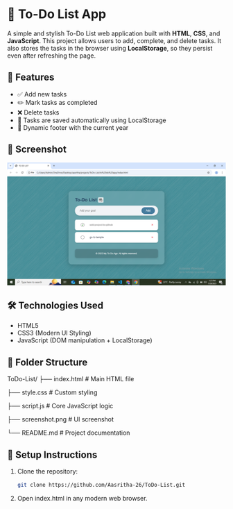 # 📝 To-Do List App

A simple and stylish To-Do List web application built with **HTML**, **CSS**, and **JavaScript**. This project allows users to add, complete, and delete tasks. It also stores the tasks in the browser using **LocalStorage**, so they persist even after refreshing the page.

## 🚀 Features

- ✅ Add new tasks
- ✏️ Mark tasks as completed
- ❌ Delete tasks
- 💾 Tasks are saved automatically using LocalStorage
- 📅 Dynamic footer with the current year

## 📸 Screenshot

![To-Do App Preview](screenshot.png)
 <!-- Replace with your own screenshot or link -->

## 🛠️ Technologies Used

- HTML5
- CSS3 (Modern UI Styling)
- JavaScript (DOM manipulation + LocalStorage)

## 📂 Folder Structure
ToDo-List/
├── index.html # Main HTML file

├── style.css # Custom styling

├── script.js # Core JavaScript logic

├── screenshot.png # UI screenshot

└── README.md # Project documentation

## 🔧 Setup Instructions
1. Clone the repository:
   ```bash
   git clone https://github.com/Aasritha-26/ToDo-List.git
2. Open index.html in any modern web browser.


